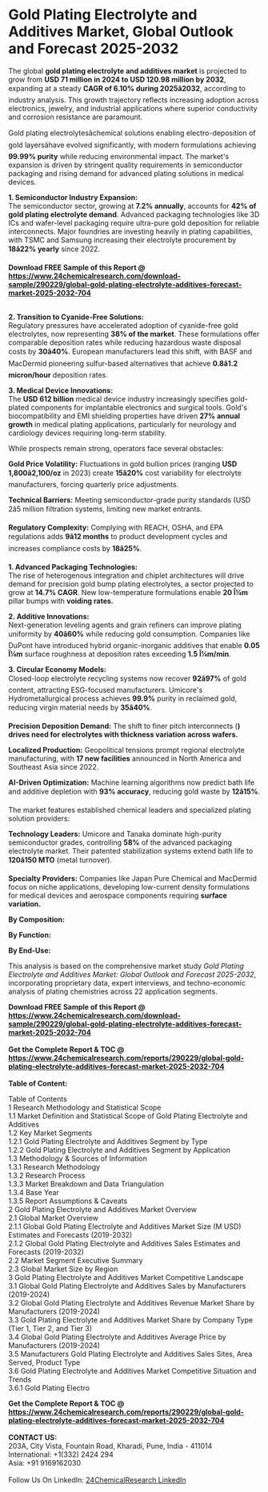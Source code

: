 <h1>Gold Plating Electrolyte and Additives Market, Global Outlook and Forecast 2025-2032</h1><p>The global <strong>gold plating electrolyte and additives market</strong> is projected to grow from <strong>USD 71 million in 2024 to USD 120.98 million by 2032</strong>, expanding at a steady <strong>CAGR of 6.10% during 2025â2032</strong>, according to industry analysis. This growth trajectory reflects increasing adoption across electronics, jewelry, and industrial applications where superior conductivity and corrosion resistance are paramount.</p><p>Gold plating electrolytesâchemical solutions enabling electro-deposition of gold layersâhave evolved significantly, with modern formulations achieving <strong>99.99% purity</strong> while reducing environmental impact. The market's expansion is driven by stringent quality requirements in semiconductor packaging and rising demand for advanced plating solutions in medical devices.</p><p><strong>1. Semiconductor Industry Expansion:</strong><br>
The semiconductor sector, growing at <strong>7.2% annually</strong>, accounts for <strong>42% of gold plating electrolyte demand</strong>. Advanced packaging technologies like 3D ICs and wafer-level packaging require ultra-pure gold deposition for reliable interconnects. Major foundries are investing heavily in plating capabilities, with TSMC and Samsung increasing their electrolyte procurement by <strong>18â22% yearly</strong> since 2022.</p><div><b>Download FREE Sample of this Report @ 
            <a href="https://www.24chemicalresearch.com/download-sample/290229/global-gold-plating-electrolyte-additives-forecast-market-2025-2032-704">
            https://www.24chemicalresearch.com/download-sample/290229/global-gold-plating-electrolyte-additives-forecast-market-2025-2032-704</a></b></div><br><p><strong>2. Transition to Cyanide-Free Solutions:</strong><br>
Regulatory pressures have accelerated adoption of cyanide-free gold electrolytes, now representing <strong>38% of the market</strong>. These formulations offer comparable deposition rates while reducing hazardous waste disposal costs by <strong>30â40%</strong>. European manufacturers lead this shift, with BASF and MacDermid pioneering sulfur-based alternatives that achieve <strong>0.8â1.2 micron/hour</strong> deposition rates.</p><p><strong>3. Medical Device Innovations:</strong><br>
The <strong>USD 612 billion</strong> medical device industry increasingly specifies gold-plated components for implantable electronics and surgical tools. Gold's biocompatibility and EMI shielding properties have driven <strong>27% annual growth</strong> in medical plating applications, particularly for neurology and cardiology devices requiring long-term stability.</p><p>While prospects remain strong, operators face several obstacles:</p><p><strong>Gold Price Volatility:</strong> Fluctuations in gold bullion prices (ranging <strong>USD 1,800â2,100/oz</strong> in 2023) create <strong>15â20%</strong> cost variability for electrolyte manufacturers, forcing quarterly price adjustments.</p><p><strong>Technical Barriers:</strong> Meeting semiconductor-grade purity standards (USD 2â5 million filtration systems, limiting new market entrants.</p><p><strong>Regulatory Complexity:</strong> Complying with REACH, OSHA, and EPA regulations adds <strong>9â12 months</strong> to product development cycles and increases compliance costs by <strong>18â25%</strong>.</p><p><strong>1. Advanced Packaging Technologies:</strong><br>
The rise of heterogenous integration and chiplet architectures will drive demand for precision gold bump plating electrolytes, a sector projected to grow at <strong>14.7% CAGR</strong>. New low-temperature formulations enable <strong>20 Î¼m</strong> pillar bumps with <strong> voiding rates.</strong></p><p><strong>2. Additive Innovations:</strong><br>
Next-generation leveling agents and grain refiners can improve plating uniformity by <strong>40â60%</strong> while reducing gold consumption. Companies like DuPont have introduced hybrid organic-inorganic additives that enable <strong>0.05 Î¼m</strong> surface roughness at deposition rates exceeding <strong>1.5 Î¼m/min</strong>.</p><p><strong>3. Circular Economy Models:</strong><br>
Closed-loop electrolyte recycling systems now recover <strong>92â97%</strong> of gold content, attracting ESG-focused manufacturers. Umicore's Hydrometallurgical process achieves <strong>99.9%</strong> purity in reclaimed gold, reducing virgin material needs by <strong>35â40%</strong>.</p><p><strong>Precision Deposition Demand:</strong> The shift to finer pitch interconnects (<strong>) drives need for electrolytes with <strong> thickness variation across wafers.</strong></strong></p><p><strong>Localized Production:</strong> Geopolitical tensions prompt regional electrolyte manufacturing, with <strong>17 new facilities</strong> announced in North America and Southeast Asia since 2022.</p><p><strong>AI-Driven Optimization:</strong> Machine learning algorithms now predict bath life and additive depletion with <strong>93% accuracy</strong>, reducing gold waste by <strong>12â15%</strong>.</p><p>The market features established chemical leaders and specialized plating solution providers:</p><p><strong>Technology Leaders:</strong> Umicore and Tanaka dominate high-purity semiconductor grades, controlling <strong>58%</strong> of the advanced packaging electrolyte market. Their patented stabilization systems extend bath life to <strong>120â150 MTO</strong> (metal turnover).</p><p><strong>Specialty Providers:</strong> Companies like Japan Pure Chemical and MacDermid focus on niche applications, developing low-current density formulations for medical devices and aerospace components requiring <strong> surface variation.</strong></p><p><strong>By Composition:</strong></p><p><strong>By Function:</strong></p><p><strong>By End-Use:</strong></p><p>This analysis is based on the comprehensive market study <em>Gold Plating Electrolyte and Additives Market: Global Outlook and Forecast 2025-2032</em>, incorporating proprietary data, expert interviews, and techno-economic analysis of plating chemistries across 22 application segments.</p><div><b>Download FREE Sample of this Report @ 
            <a href="https://www.24chemicalresearch.com/download-sample/290229/global-gold-plating-electrolyte-additives-forecast-market-2025-2032-704">
            https://www.24chemicalresearch.com/download-sample/290229/global-gold-plating-electrolyte-additives-forecast-market-2025-2032-704</a></b></div><br><div><b>Get the Complete Report & TOC @ 
            <a href="https://www.24chemicalresearch.com/reports/290229/global-gold-plating-electrolyte-additives-forecast-market-2025-2032-704">
            https://www.24chemicalresearch.com/reports/290229/global-gold-plating-electrolyte-additives-forecast-market-2025-2032-704</a></b></div><br>
            <b>Table of Content:</b><p>Table of Contents<br />
1 Research Methodology and Statistical Scope<br />
1.1 Market Definition and Statistical Scope of Gold Plating Electrolyte and Additives<br />
1.2 Key Market Segments<br />
1.2.1 Gold Plating Electrolyte and Additives Segment by Type<br />
1.2.2 Gold Plating Electrolyte and Additives Segment by Application<br />
1.3 Methodology & Sources of Information<br />
1.3.1 Research Methodology<br />
1.3.2 Research Process<br />
1.3.3 Market Breakdown and Data Triangulation<br />
1.3.4 Base Year<br />
1.3.5 Report Assumptions & Caveats<br />
2 Gold Plating Electrolyte and Additives Market Overview<br />
2.1 Global Market Overview<br />
2.1.1 Global Gold Plating Electrolyte and Additives Market Size (M USD) Estimates and Forecasts (2019-2032)<br />
2.1.2 Global Gold Plating Electrolyte and Additives Sales Estimates and Forecasts (2019-2032)<br />
2.2 Market Segment Executive Summary<br />
2.3 Global Market Size by Region<br />
3 Gold Plating Electrolyte and Additives Market Competitive Landscape<br />
3.1 Global Gold Plating Electrolyte and Additives Sales by Manufacturers (2019-2024)<br />
3.2 Global Gold Plating Electrolyte and Additives Revenue Market Share by Manufacturers (2019-2024)<br />
3.3 Gold Plating Electrolyte and Additives Market Share by Company Type (Tier 1, Tier 2, and Tier 3)<br />
3.4 Global Gold Plating Electrolyte and Additives Average Price by Manufacturers (2019-2024)<br />
3.5 Manufacturers Gold Plating Electrolyte and Additives Sales Sites, Area Served, Product Type<br />
3.6 Gold Plating Electrolyte and Additives Market Competitive Situation and Trends<br />
3.6.1 Gold Plating Electro</p><div><b>Get the Complete Report & TOC @ 
            <a href="https://www.24chemicalresearch.com/reports/290229/global-gold-plating-electrolyte-additives-forecast-market-2025-2032-704">
            https://www.24chemicalresearch.com/reports/290229/global-gold-plating-electrolyte-additives-forecast-market-2025-2032-704</a></b></div><br><b>CONTACT US:</b><br>
            203A, City Vista, Fountain Road, Kharadi, Pune, India - 411014<br>
            International: +1(332) 2424 294<br>
            Asia: +91 9169162030 <br><br>
            Follow Us On LinkedIn: <a href="https://www.linkedin.com/company/24chemicalresearch/">24ChemicalResearch LinkedIn</a>